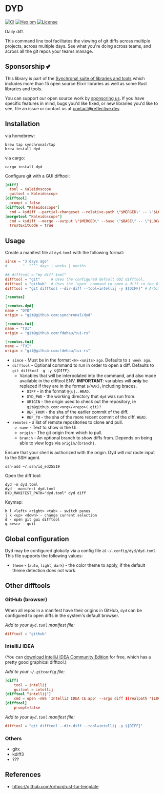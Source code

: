 # DYD

[![CI](https://github.com/synchronal/dyd/actions/workflows/tests.yml/badge.svg)](https://github.com/synchronal/dyd/actions)
[![Hex
pm](http://img.shields.io/crates/v/dyd.svg?style=flat)](https://crates.io/crates/dyd)
[![License](http://img.shields.io/github/license/synchronal/dyd.svg?style=flat)](https://github.com/synchronal/dyd/blob/main/LICENSE.md)

Daily diff.

This command line tool facilitates the viewing of git diffs across
multiple projects, across multiple days. See what you're doing across
teams, and across all the git repos your teams manage.

## Sponsorship 💕

This library is part of the [Synchronal suite of libraries and
tools](https://github.com/synchronal) which includes more than 15 open
source Elixir libraries as well as some Rust libraries and tools.

You can support our open source work by [sponsoring
us](https://github.com/sponsors/reflective-dev). If you have specific
features in mind, bugs you'd like fixed, or new libraries you'd like to
see, file an issue or contact us at
[<contact@reflective.dev>](mailto:contact@reflective.dev).

## Installation

via homebrew:

``` shell
brew tap synchronal/tap
brew install dyd
```

via cargo:

``` shell
cargo install dyd
```

Configure git with a GUI difftool:

``` toml
[diff]
  tool = Kaleidoscope
  guitool = Kaleidoscope
[difftool]
  prompt = false
[difftool "Kaleidoscope"]
  cmd = ksdiff --partial-changeset --relative-path \"$MERGED\" -- \"$LOCAL\" \"$REMOTE\"
[mergetool "Kaleidoscope"]
  cmd = ksdiff --merge --output \"$MERGED\" --base \"$BASE\" -- \"$LOCAL\" --snapshot \"$REMOTE\" --snapshot
  trustExitCode = true
```

## Usage

Create a manifest file at `dyd.toml` with the following format:

``` toml
since = "3 days ago"
#       "  ^^^^ days | weeks | months

## difftool = "my diff tool"
difftool = "git"     # Uses the configured default GUI difftool.
difftool = "github"  # Uses the `open` command to open a diff in the GitHub site.
difftool = "git difftool --dir-diff --tool=intellij -y ${DIFF}" # Arbitrary commands may be set.

[remotes]

[remotes.dyd]
name = "DYD"
origin = "git@github.com:synchronal/dyd"

[remotes.tui]
name = "TUI"
origin = "git@github.com:fdehau/tui-rs"

[remotes.tui]
name = "TUI"
origin = "git@github.com:fdehau/tui-rs"
```

- `since` - Must be in the format `<N>` `<units>` `ago`. Defaults to
  `1 week ago`.
- `difftool` - Optional command to run in order to open a diff. Defaults
  to `git difftool -g -y ${DIFF}`.
  - Variables that will be interpolated into the command, and also made
    available in the difftool ENV. **IMPORTANT**: variables will
    **only** be replaced if they are in the format `${VAR}`, including
    braces.
    - `DIFF` - in the format `@{u}..HEAD`.
    - `DYD_PWD` - the working directory that `dyd` was run from.
    - `ORIGIN` - the origin used to check out the repository, ie
      `git@github.com:<org>/<repo>(.git)?`
    - `REF_FROM` - the sha of the earlier commit of the diff.
    - `REF_TO` - the sha of the more recent commit of the diff. `HEAD`.
- `remotes` - a list of remote repositories to clone and pull.
  - `name` - Text to show in the UI.
  - `origin` - The git origin from which to pull.
  - `branch` - An optional branch to show diffs from. Depends on being
    able to view logs via `origin/{branch}`.

Ensure that your shell is authorized with the origin. Dyd will *not*
route input to the SSH agent.

``` shell
ssh-add ~/.ssh/id_ed25519
```

Open the diff tool:

``` shell
dyd -m dyd.toml
dyd --manifest dyd.toml
DYD_MANIFEST_PATH="dyd.toml" dyd diff
```

Keymap:

``` text
h l <left> <right> <tab> - switch panes
j k <up> <down> - change current selection
d - open git gui difftool
q <esc> - quit
```

## Global configuration

Dyd may be configured globally via a config file at
`~/.config/dyd/dyd.toml`. This file supports the following values:

- `theme` - (`auto`, `light`, `dark`) - the color theme to apply, if the
  default theme detection does not work.

## Other difftools

### GitHub (browser)

When all repos in a manifest have their origins in GitHub, `dyd` can be
configured to open diffs in the system's default browser.

*Add to your `dyd.toml` manifest file:*

``` toml
difftool = "github"
```

### IntelliJ IDEA

(You can [download IntelliJ IDEA Community
Edition](https://www.jetbrains.com/idea/download/#section=mac) for free,
which has a pretty good graphical difftool.)

*Add to your `~/.gitconfig` file:*

``` toml
[diff]
    tool = intellij
    guitool = intellij
[difftool "intellij"]
    cmd = open -nWa 'IntelliJ IDEA CE.app' --args diff $(realpath "$LOCAL") $(realpath "$REMOTE")
[difftool]
    prompt=false
```

*Add to your `dyd.toml` manifest file:*

``` toml
difftool = "git difftool --dir-diff --tool=intellij -y ${DIFF}"
```

### Others

- gitx
- kdiff3
- ???

## References

- <https://github.com/orhun/rust-tui-template>
